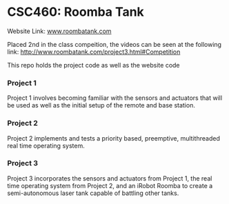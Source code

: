 # CSC460: Roomba Tank

Website Link: www.roombatank.com

Placed 2nd in the class compeition, the videos can be seen at the following link: http://www.roombatank.com/project3.html#Competition

This repo holds the project code as well as the website code

### Project 1
Project 1 involves becoming familiar with the sensors and actuators that will be used as well as the initial setup of the remote and base station.

### Project 2
Project 2 implements and tests a priority based, preemptive, multithreaded real time operating system.

### Project 3
Project 3 incorporates the sensors and actuators from Project 1, the real time operating system from Project 2, and an iRobot Roomba to create a semi-autonomous laser tank capable of battling other tanks.
